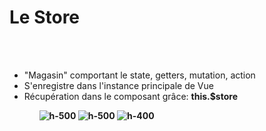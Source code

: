 <!-- .slide: class="sfeir-basic-slide" -->
# Le Store
<br><br>
<ul>
    <li>"Magasin" comportant le state, getters, mutation, action</li>
    <li>S'enregistre dans l'instance principale de Vue</li>
    <li>Récupération dans le composant grâce: <strong>this.$store</strong</li>
<ul>
<img alt="h-500" src="assets/images/school/state-management/people_module_store.png">
<img alt="h-500"src="assets/images/school/state-management/register_people_module_store.png">
<img alt="h-400" src="assets/images/school/state-management/register_store.png">

